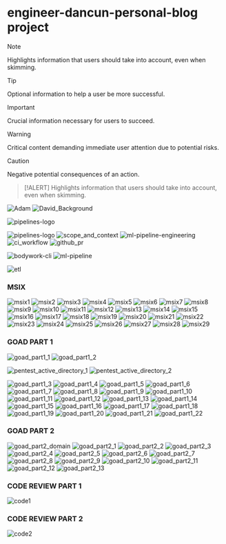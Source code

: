 # engineer-dancun-personal-blog project 

> [!NOTE]  
> Highlights information that users should take into account, even when skimming.

> [!TIP]
> Optional information to help a user be more successful.

> [!IMPORTANT]  
> Crucial information necessary for users to succeed.

> [!WARNING]  
> Critical content demanding immediate user attention due to potential risks.

> [!CAUTION]
> Negative potential consequences of an action.

> [!ALERT] 
> Highlights information that users should take into account, even when skimming.

![Adam](https://github.com/devopsengineerDan/engineer-dancun-personal-blog/assets/48592378/22371748-1176-4a73-9a56-338c2f474a34)
![David_Background](https://github.com/user-attachments/assets/3028137e-6fa1-4e4e-9e88-cc5dc69e4671)


![pipelines-logo](https://github.com/devopsengineerDan/engineer-dancun-personal-blog/assets/48592378/4eb0599c-7062-4e5a-84cf-b03055e87bf1)




![pipelines-logo](https://github.com/devopsengineerDan/engineer-dancun-personal-blog/assets/48592378/4eb0599c-7062-4e5a-84cf-b03055e87bf1)
![scope_and_context](https://github.com/devopsengineerDan/engineer-dancun-personal-blog/assets/48592378/2ae81780-080a-46d0-a876-f2915d6752c3)
![ml-pipeline-engineering](https://github.com/devopsengineerDan/engineer-dancun-personal-blog/assets/48592378/87d18387-2657-43e9-bf35-03864ac95b4e)
![ci_workflow](https://github.com/devopsengineerDan/engineer-dancun-personal-blog/assets/48592378/5c9e5a25-33ca-4afa-89e3-eb308dc562a5)
![github_pr](https://github.com/devopsengineerDan/engineer-dancun-personal-blog/assets/48592378/7710ef07-91d1-4e55-a9e1-91e76541f3ad)




![bodywork-cli](https://github.com/devopsengineerDan/engineer-dancun-personal-blog/assets/48592378/96dcd641-e202-457f-9cfe-b857196204c7)
![ml-pipeline](https://github.com/devopsengineerDan/engineer-dancun-personal-blog/assets/48592378/7f25fedd-c6bf-4d14-9cfe-fb1c1e1d8d2b)




![etl](https://github.com/devopsengineerDan/engineer-dancun-personal-blog/assets/48592378/5aecd34b-e722-4390-ad77-5ed10aa5f3a7)

### MSIX

![msix1](https://github.com/user-attachments/assets/29621ee8-2024-4789-b61b-7aab24927f0d)
![msix2](https://github.com/user-attachments/assets/0dfcff2d-459c-4ae2-8fa7-02691754650b)
![msix3](https://github.com/user-attachments/assets/f2c7cabe-6330-4bd1-a58d-e11b0a5f2d6e)
![msix4](https://github.com/user-attachments/assets/8657d334-40b2-44bd-bce6-6fddaa93548f)
![msix5](https://github.com/user-attachments/assets/13fdc262-1d82-4e06-a7a9-b6b35aa1d40c)
![msix6](https://github.com/user-attachments/assets/07e29470-cc18-4176-be78-c66130ff22a5)
![msix7](https://github.com/user-attachments/assets/7ccdd0c6-1211-45f7-9598-de608f6c0d31)
![msix8](https://github.com/user-attachments/assets/7dbce949-2533-4cad-a1a8-f8a3f749569d)
![msix9](https://github.com/user-attachments/assets/93b4e2a2-616e-4253-9362-acf0273d7910)
![msix10](https://github.com/user-attachments/assets/488febe7-dc68-46c8-ac93-a63680a57d77)
![msix11](https://github.com/user-attachments/assets/1d359d10-934b-4d8f-9d80-80a17ba83122)
![msix12](https://github.com/user-attachments/assets/472506d4-908e-4b88-9f93-4c5387878582)
![msix13](https://github.com/user-attachments/assets/e9cb4135-88c0-4063-a104-8e01ac0be8f5)
![msix14](https://github.com/user-attachments/assets/8e610224-54a8-4b56-b707-b2b8fe8ad764)
![msix15](https://github.com/user-attachments/assets/5a1bda1e-473f-4166-9e42-71ed27a90b4a)
![msix16](https://github.com/user-attachments/assets/b4a80e28-213e-40e4-be4b-796179b1badd)
![msix17](https://github.com/user-attachments/assets/178734e3-2caa-4322-9a49-9370c3497f5c)
![msix18](https://github.com/user-attachments/assets/ecad109a-9e98-4dc3-96ba-f9a006c081bf)
![msix19](https://github.com/user-attachments/assets/093ba4d5-8081-4653-ab18-8a956d5df20a)
![msix20](https://github.com/user-attachments/assets/ba54db86-765a-492f-9ead-2bc259dcd86d)
![msix21](https://github.com/user-attachments/assets/9482cf66-032b-4f62-b6fd-7fbdbf388c47)
![msix22](https://github.com/user-attachments/assets/7f27e44c-9d03-47e8-9a63-7b9fb47e95fa)
![msix23](https://github.com/user-attachments/assets/812e7559-2432-4c76-902e-15e6c7c75c69)
![msix24](https://github.com/user-attachments/assets/dfc715ea-23b0-489f-a08d-4c3f6046575f)
![msix25](https://github.com/user-attachments/assets/ee9660d2-391c-4f20-9c91-41bc06b929ea)
![msix26](https://github.com/user-attachments/assets/1d23ac8d-fe99-4308-9880-18486872435f)
![msix27](https://github.com/user-attachments/assets/a3c179c8-fb21-4dae-9b31-b35074c37be5)
![msix28](https://github.com/user-attachments/assets/6c698052-9a7c-4657-82c8-d9a55f9d8462)
![msix29](https://github.com/user-attachments/assets/80617c17-d3dd-4465-aafc-fb2a9e7b67dc)


### GOAD PART 1

![goad_part1_1](https://github.com/user-attachments/assets/03da8b24-ab3c-4264-b6dc-2851c0840b8c)
![goad_part1_2](https://github.com/user-attachments/assets/758bc9f7-7337-45e7-8ab5-3bff783f6d5f)


![pentest_active_directory_1](https://github.com/user-attachments/assets/a2c12381-5182-487a-afb2-04d03e36b796)
![pentest_active_directory_2](https://github.com/user-attachments/assets/8e8ac296-202b-4a54-be98-d3b600bc4675)


![goad_part1_3](https://github.com/user-attachments/assets/2358e58c-56c1-4f28-80b7-8b82781d9163)
![goad_part1_4](https://github.com/user-attachments/assets/f37d19a8-5be3-459a-856d-d523212b6b01)
![goad_part1_5](https://github.com/user-attachments/assets/cedea679-d0b7-419d-90b4-a0ef442b96ad)
![goad_part1_6](https://github.com/user-attachments/assets/1ce0139d-4084-4ccf-b4fb-078c59dd8f86)
![goad_part1_7](https://github.com/user-attachments/assets/cdcb2492-9302-4229-8e16-7c9f549fe3c5)
![goad_part1_8](https://github.com/user-attachments/assets/7663bff7-5d78-4a4b-a343-f33533689439)
![goad_part1_9](https://github.com/user-attachments/assets/2e3cd50c-1aad-43c0-8e93-6ea07d10723b)
![goad_part1_10](https://github.com/user-attachments/assets/fd776074-0b08-4afc-83e7-0cac91ffa914)
![goad_part1_11](https://github.com/user-attachments/assets/5d835d65-8d56-4663-87c2-f81f0feca7bb)
![goad_part1_12](https://github.com/user-attachments/assets/11545056-36a1-4a6f-a3a9-33ab90454ba0)
![goad_part1_13](https://github.com/user-attachments/assets/ae673976-8fb4-4227-8f75-eca024df54e8)
![goad_part1_14](https://github.com/user-attachments/assets/a50dc902-2703-4b25-ae6a-e7ed0ebb5e06)
![goad_part1_15](https://github.com/user-attachments/assets/e123e631-0f38-41f3-b417-4144e5c50cb1)
![goad_part1_16](https://github.com/user-attachments/assets/db05a801-60f1-4e3d-90c6-d5eb6069d2bf)
![goad_part1_17](https://github.com/user-attachments/assets/b3f30989-8e8e-421b-a756-3360632a0937)
![goad_part1_18](https://github.com/user-attachments/assets/7dd00f45-b5f7-453c-ac7c-b6849bbdefcf)
![goad_part1_19](https://github.com/user-attachments/assets/b50fcbab-b8bc-46aa-9ced-6bd578437dc7)
![goad_part1_20](https://github.com/user-attachments/assets/362213ff-b039-4261-b69b-20cf2b4888ad)
![goad_part1_21](https://github.com/user-attachments/assets/4fb90968-3ac1-43b8-956b-59d21cf153ee)
![goad_part1_22](https://github.com/user-attachments/assets/8450cd49-0fd6-4237-9597-ec07d1b36fa0)


### GOAD PART 2

![goad_part2_domain](https://github.com/user-attachments/assets/32c94610-84d8-4a8c-a73a-609cd34d2624)
![goad_part2_1](https://github.com/user-attachments/assets/077ccce7-ed98-4800-aee8-83f15893809a)
![goad_part2_2](https://github.com/user-attachments/assets/a2ed153d-e430-4a0a-8d7f-d175cfb4e8d2)
![goad_part2_3](https://github.com/user-attachments/assets/96e24b3e-2cf0-4fb4-94c9-d85bb627ab97)
![goad_part2_4](https://github.com/user-attachments/assets/81ae2678-4415-4a6e-89dd-6159a939f266)
![goad_part2_5](https://github.com/user-attachments/assets/8e54345d-7806-4602-9c4b-83f39d705305)
![goad_part2_6](https://github.com/user-attachments/assets/4f048a00-4ef5-4269-8a60-a1f2b42dc918)
![goad_part2_7](https://github.com/user-attachments/assets/c90eda41-81f6-48c9-8bdf-7a246ad57a30)
![goad_part2_8](https://github.com/user-attachments/assets/2c32799d-13db-46c7-8617-e4c625ebd0d7)
![goad_part2_9](https://github.com/user-attachments/assets/e55c97c9-4c47-4d76-b50e-dadc5e46bec1)
![goad_part2_10](https://github.com/user-attachments/assets/e25fc7de-cbcb-49b2-8b50-1653eac34c9b)
![goad_part2_11](https://github.com/user-attachments/assets/0cebbe58-193a-4f53-8f46-7ed839c96eb8)
![goad_part2_12](https://github.com/user-attachments/assets/486cbc51-561a-42da-a586-64a25b385c80)
![goad_part2_13](https://github.com/user-attachments/assets/333c11dd-0c8f-484b-9986-11fcbf3bfd93)


### CODE REVIEW PART 1

![code1](https://github.com/user-attachments/assets/ec04ba0f-fbff-4e38-9963-302be29344c3)



### CODE REVIEW PART 2

![code2](https://github.com/user-attachments/assets/0506d067-25c6-49af-8db1-d8b4c440677c)
